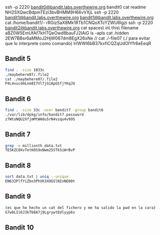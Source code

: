 ssh -p 2220 bandit0@bandit.labs.overthewire.org
bandit0
cat readme
NH2SXQwcBdpmTEzi3bvBHMM9H66vVXjL
ssh -p 2220 bandit1@bandit.labs.overthewire.org
bandit1@bandit.labs.overthewire.org
cat /home/bandit1/-
rRGizSaX8Mk1RTb1CNQoXTcYZWU6lgzi
ssh -p 2220 bandit2@bandit.labs.overthewire.org
cat spaces\ in\ this\ filename
aBZ0W5EmUfAf7kHTQeOwd8bauFJ2lAiG
ls -apls
cat .hidden
2EW7BBsr6aMMoJ2HjW067dm8EgX26xNe
//
cat ./-file07 (./ para evitar que lo interprete como comando)
lrIWWI6bB37kxfiCQZqUdOIYfr6eEeqR

## Bandit 5
```bash
find . -size 1033c
./maybehere07/.file2
cat ./maybehere07/.file2
P4L4vucdmLnm8I7Vl7jG1ApGSfjYKqJU
```


## Bandit 6
```bash
find . -size 33c -user bandit7 -group bandit6
./var/lib/dpkg/info/bandit7.password
z7WtoNQU2XfjmMtWA8u5rN4vzqu4v99S
```

## Bandit 7
```bash
grep -e millionth data.txt
TESKZC0XvTetK0S9xNwm25STk5iWrBvP
```

## Bandit 8
```bash
sort data.txt | uniq --unique
EN632PlfYiZbn3PhVK3XOGSlNInNE00t
```

## Bandit 9
```bash
(es que he hecho un cat del fichero y me ha salido la pwd en la cara)
G7w8LIi6J3kTb8A7j9LgrywtEUlyyp6s
```


## Bandit 10